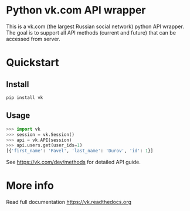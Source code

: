 Python vk.com API wrapper
=========================

This is a vk.com (the largest Russian social network)
python API wrapper. The goal is to support all API methods (current and future)
that can be accessed from server.

Quickstart
==========

Install
-------

```console
pip install vk
```

Usage
-----

```python
>>> import vk
>>> session = vk.Session()
>>> api = vk.API(session)
>>> api.users.get(user_ids=1)
[{'first_name': 'Pavel', 'last_name': 'Durov', 'id': 1}]
```

See https://vk.com/dev/methods for detailed API guide.

More info
=========

Read full documentation https://vk.readthedocs.org
